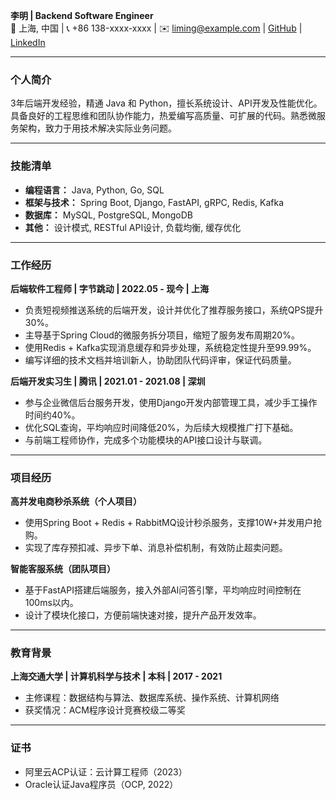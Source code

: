 **李明 | Backend Software Engineer**  
📍 上海, 中国 | 📞 +86 138-xxxx-xxxx | ✉️ liming@example.com | [GitHub](https://github.com/liming) | [LinkedIn](https://linkedin.com/in/liming)

---

### **个人简介**
3年后端开发经验，精通 Java 和 Python，擅长系统设计、API开发及性能优化。具备良好的工程思维和团队协作能力，热爱编写高质量、可扩展的代码。熟悉微服务架构，致力于用技术解决实际业务问题。

---

### **技能清单**
- **编程语言：** Java, Python, Go, SQL
- **框架与技术：** Spring Boot, Django, FastAPI, gRPC, Redis, Kafka
- **数据库：** MySQL, PostgreSQL, MongoDB
- **其他：** 设计模式, RESTful API设计, 负载均衡, 缓存优化

---

### **工作经历**

**后端软件工程师 | 字节跳动 | 2022.05 - 现今 | 上海**
- 负责短视频推送系统的后端开发，设计并优化了推荐服务接口，系统QPS提升30%。
- 主导基于Spring Cloud的微服务拆分项目，缩短了服务发布周期20%。
- 使用Redis + Kafka实现消息缓存和异步处理，系统稳定性提升至99.99%。
- 编写详细的技术文档并培训新人，协助团队代码评审，保证代码质量。

**后端开发实习生 | 腾讯 | 2021.01 - 2021.08 | 深圳**
- 参与企业微信后台服务开发，使用Django开发内部管理工具，减少手工操作时间约40%。
- 优化SQL查询，平均响应时间降低20%，为后续大规模推广打下基础。
- 与前端工程师协作，完成多个功能模块的API接口设计与联调。

---

### **项目经历**

**高并发电商秒杀系统（个人项目）**
- 使用Spring Boot + Redis + RabbitMQ设计秒杀服务，支撑10W+并发用户抢购。
- 实现了库存预扣减、异步下单、消息补偿机制，有效防止超卖问题。

**智能客服系统（团队项目）**
- 基于FastAPI搭建后端服务，接入外部AI问答引擎，平均响应时间控制在100ms以内。
- 设计了模块化接口，方便前端快速对接，提升产品开发效率。

---

### **教育背景**

**上海交通大学 | 计算机科学与技术 | 本科 | 2017 - 2021**

- 主修课程：数据结构与算法、数据库系统、操作系统、计算机网络
- 获奖情况：ACM程序设计竞赛校级二等奖

---

### **证书**
- 阿里云ACP认证：云计算工程师（2023）
- Oracle认证Java程序员（OCP, 2022）